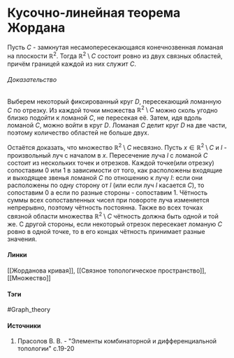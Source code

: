# Кусочно-линейная теорема Жордана
Пусть $C$ - замкнутая несамопересекающаяся конечнозвенная ломаная на плоскости $\mathbb{R}^{2}$. Тогда $\mathbb{R}^{2}\setminus C$ состоит ровно из двух связных областей, причём границей каждой из них служит $C$. 
###### Доказательство
Выберем некоторый фиксированный круг $D$, пересекающий ломанную $C$ по отрезку. Из каждой точки множества $\mathbb{R}^{2}\setminus C$ можно сколь угодно близко подойти к ломаной $C$, не пересекая её. Затем, идя вдоль ломаной $C$, можно войти в круг $D$. Ломаная $C$ делит круг $D$ на две части, поэтому количество областей не больше двух.

Остаётся доказать, что множество $\mathbb{R}^{2}\setminus C$ несвязно. Пусть $x\in\mathbb{R}^{2}\setminus C$ и $l$ - произвольный луч с началом в $x$. Пересечение луча $l$ с ломаной $C$ состоит из нескольких точек и отрезков. Каждой точке(или отрезку) сопоставим $0$ или $1$ в зависимости от того, как расположены входящие и выходящее звенья ломаной $C$ по отношению к лучу $l$: если они расположены по одну сторону от $l$ (или если луч $l$ касается $C$), то сопоставим $0$ а если по разные стороны - сопоставим $1$. Чётность суммы всех сопоставленных чисел при повороте луча изменяется непрерывно, поэтому чётность постоянна. Также во всех точках связной области множества $\mathbb{R}^{2}\setminus C$ чётность должна быть одной и той же. С другой стороны, если некоторый отрезок пересекает ломаную $C$ ровно в одной точке, то в его концах чётность принимает разные значения.
#### Линки
 [[Жорданова кривая]],
 [[Связное топологическое пространство]],
 [[Множество]]
#### Тэги
 #Graph_theory 
#### Источники
1. Прасолов В. В. - "Элементы комбинаторной и дифференциальной топологии" с.19-20